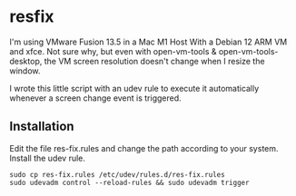 # resfix
I'm using VMware Fusion 13.5 in a Mac M1 Host With a Debian 12 ARM VM and xfce.
Not sure why, but even with open-vm-tools & open-vm-tools-desktop, the VM screen resolution doesn't change when I resize the window.

I wrote this little script with an udev rule to execute it automatically whenever a screen change event is triggered.

## Installation

 Edit the file res-fix.rules and change the path according to your system.
 Install the udev rule.
```
sudo cp res-fix.rules /etc/udev/rules.d/res-fix.rules
sudo udevadm control --reload-rules && sudo udevadm trigger
```